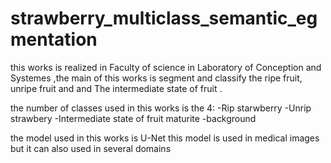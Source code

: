 # strawberry_multiclass_semantic_egmentation
this works is realized in Faculty of science in Laboratory of Conception and Systemes ,the main of this works is segment and classify the ripe fruit, unripe fruit and and The intermediate state of fruit .

the number of classes used in this works is the 4:
-Rip starwberry
-Unrip strawbery
-Intermediate state of fruit maturite 
-background 

the model used in this works is U-Net this model is used in medical images but it can also used in several domains 


